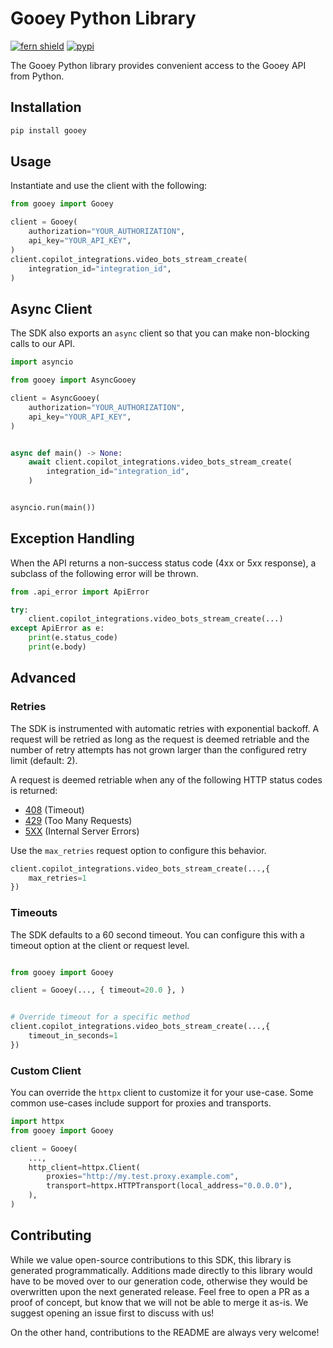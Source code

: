 # Gooey Python Library

[![fern shield](https://img.shields.io/badge/%F0%9F%8C%BF-SDK%20generated%20by%20Fern-brightgreen)](https://github.com/fern-api/fern)
[![pypi](https://img.shields.io/pypi/v/gooey)](https://pypi.python.org/pypi/gooey)

The Gooey Python library provides convenient access to the Gooey API from Python.

## Installation

```sh
pip install gooey
```

## Usage

Instantiate and use the client with the following:

```python
from gooey import Gooey

client = Gooey(
    authorization="YOUR_AUTHORIZATION",
    api_key="YOUR_API_KEY",
)
client.copilot_integrations.video_bots_stream_create(
    integration_id="integration_id",
)
```

## Async Client

The SDK also exports an `async` client so that you can make non-blocking calls to our API.

```python
import asyncio

from gooey import AsyncGooey

client = AsyncGooey(
    authorization="YOUR_AUTHORIZATION",
    api_key="YOUR_API_KEY",
)


async def main() -> None:
    await client.copilot_integrations.video_bots_stream_create(
        integration_id="integration_id",
    )


asyncio.run(main())
```

## Exception Handling

When the API returns a non-success status code (4xx or 5xx response), a subclass of the following error
will be thrown.

```python
from .api_error import ApiError

try:
    client.copilot_integrations.video_bots_stream_create(...)
except ApiError as e:
    print(e.status_code)
    print(e.body)
```

## Advanced

### Retries

The SDK is instrumented with automatic retries with exponential backoff. A request will be retried as long
as the request is deemed retriable and the number of retry attempts has not grown larger than the configured
retry limit (default: 2).

A request is deemed retriable when any of the following HTTP status codes is returned:

- [408](https://developer.mozilla.org/en-US/docs/Web/HTTP/Status/408) (Timeout)
- [429](https://developer.mozilla.org/en-US/docs/Web/HTTP/Status/429) (Too Many Requests)
- [5XX](https://developer.mozilla.org/en-US/docs/Web/HTTP/Status/500) (Internal Server Errors)

Use the `max_retries` request option to configure this behavior.

```python
client.copilot_integrations.video_bots_stream_create(...,{
    max_retries=1
})
```

### Timeouts

The SDK defaults to a 60 second timeout. You can configure this with a timeout option at the client or request level.

```python

from gooey import Gooey

client = Gooey(..., { timeout=20.0 }, )


# Override timeout for a specific method
client.copilot_integrations.video_bots_stream_create(...,{
    timeout_in_seconds=1
})
```

### Custom Client

You can override the `httpx` client to customize it for your use-case. Some common use-cases include support for proxies
and transports.
```python
import httpx
from gooey import Gooey

client = Gooey(
    ...,
    http_client=httpx.Client(
        proxies="http://my.test.proxy.example.com",
        transport=httpx.HTTPTransport(local_address="0.0.0.0"),
    ),
)
```

## Contributing

While we value open-source contributions to this SDK, this library is generated programmatically.
Additions made directly to this library would have to be moved over to our generation code,
otherwise they would be overwritten upon the next generated release. Feel free to open a PR as
a proof of concept, but know that we will not be able to merge it as-is. We suggest opening
an issue first to discuss with us!

On the other hand, contributions to the README are always very welcome!
